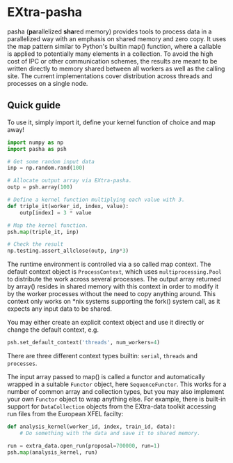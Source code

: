 # EXtra-pasha

pasha (**pa**rallelized **sha**red memory) provides tools to process data in a parallelized way with an emphasis on shared memory and zero copy. It uses the map pattern similar to Python's builtin map() function, where a callable is applied to potentially many elements in a collection. To avoid the high cost of IPC or other communication schemes, the results are meant to be written directly to memory shared between all workers as well as the calling site. The current implementations cover distribution across threads and processes on a single node.

## Quick guide

To use it, simply import it, define your kernel function of choice and map away!
```python
import numpy as np
import pasha as psh

# Get some random input data
inp = np.random.rand(100)

# Allocate output array via EXtra-pasha.
outp = psh.array(100)

# Define a kernel function multiplying each value with 3.
def triple_it(worker_id, index, value):
    outp[index] = 3 * value

# Map the kernel function.
psh.map(triple_it, inp)

# Check the result
np.testing.assert_allclose(outp, inp*3)
```
The runtime environment is controlled via a so called map context. The default
context object is `ProcessContext`, which uses `multiprocessing.Pool` to distribute the work across several processes. The output array returned by array() resides in shared memory with this context in order to modify it by the worker processes without the need to copy anything around. This context only works on \*nix systems supporting the fork() system call, as it expects any input data to be shared.

You may either create an explicit context object and use it directly or change the default context, e.g.

```python
psh.set_default_context('threads', num_workers=4)
```
There are three different context types builtin: `serial`, `threads` and `processes`.

The input array passed to map() is called a functor and automatically wrapped in a suitable `Functor` object, here `SequenceFunctor`. This works for a number of common array and collection types, but you may also implement your own `Functor` object to wrap anything else. For example, there is built-in support for `DataCollection` objects from the EXtra-data toolkit accessing run files from the European XFEL facilty:
```python
def analysis_kernel(worker_id, index, train_id, data):
    # Do something with the data and save it to shared memory.

run = extra_data.open_run(proposal=700000, run=1)
psh.map(analysis_kernel, run)
```